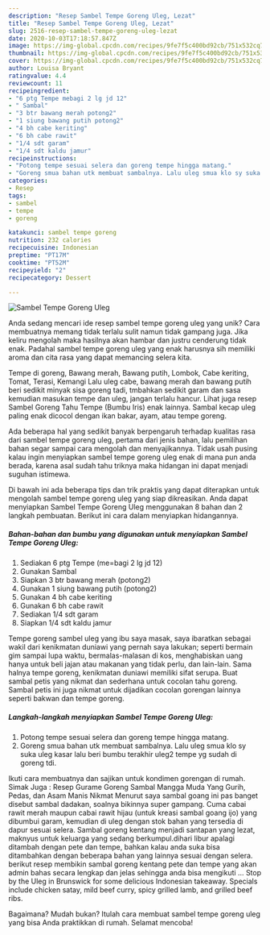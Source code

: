 ```yaml
---
description: "Resep Sambel Tempe Goreng Uleg, Lezat"
title: "Resep Sambel Tempe Goreng Uleg, Lezat"
slug: 2516-resep-sambel-tempe-goreng-uleg-lezat
date: 2020-10-03T17:18:57.847Z
image: https://img-global.cpcdn.com/recipes/9fe7f5c400bd92cb/751x532cq70/sambel-tempe-goreng-uleg-foto-resep-utama.jpg
thumbnail: https://img-global.cpcdn.com/recipes/9fe7f5c400bd92cb/751x532cq70/sambel-tempe-goreng-uleg-foto-resep-utama.jpg
cover: https://img-global.cpcdn.com/recipes/9fe7f5c400bd92cb/751x532cq70/sambel-tempe-goreng-uleg-foto-resep-utama.jpg
author: Louisa Bryant
ratingvalue: 4.4
reviewcount: 11
recipeingredient:
- "6 ptg Tempe mebagi 2 lg jd 12"
- " Sambal"
- "3 btr bawang merah potong2"
- "1 siung bawang putih potong2"
- "4 bh cabe keriting"
- "6 bh cabe rawit"
- "1/4 sdt garam"
- "1/4 sdt kaldu jamur"
recipeinstructions:
- "Potong tempe sesuai selera dan goreng tempe hingga matang."
- "Goreng smua bahan utk membuat sambalnya. Lalu uleg smua klo sy suka uleg kasar lalu beri bumbu terakhir uleg2 tempe yg sudah di goreng tdi."
categories:
- Resep
tags:
- sambel
- tempe
- goreng

katakunci: sambel tempe goreng 
nutrition: 232 calories
recipecuisine: Indonesian
preptime: "PT17M"
cooktime: "PT52M"
recipeyield: "2"
recipecategory: Dessert

---
```



![Sambel Tempe Goreng Uleg](https://img-global.cpcdn.com/recipes/9fe7f5c400bd92cb/751x532cq70/sambel-tempe-goreng-uleg-foto-resep-utama.jpg)

Anda sedang mencari ide resep sambel tempe goreng uleg yang unik? Cara membuatnya memang tidak terlalu sulit namun tidak gampang juga. Jika keliru mengolah maka hasilnya akan hambar dan justru cenderung tidak enak. Padahal sambel tempe goreng uleg yang enak harusnya sih memiliki aroma dan cita rasa yang dapat memancing selera kita.

Tempe di goreng, Bawang merah, Bawang putih, Lombok, Cabe keriting, Tomat, Terasi, Kemangi Lalu uleg cabe, bawang merah dan bawang putih beri sedikit minyak sisa goreng tadi, tmbahkan sedikit garam dan sasa kemudian masukan tempe dan uleg, jangan terlalu hancur. Lihat juga resep Sambel Goreng Tahu Tempe (Bumbu Iris) enak lainnya. Sambal kecap uleg paling enak dicocol dengan ikan bakar, ayam, atau tempe goreng.

Ada beberapa hal yang sedikit banyak berpengaruh terhadap kualitas rasa dari sambel tempe goreng uleg, pertama dari jenis bahan, lalu pemilihan bahan segar sampai cara mengolah dan menyajikannya. Tidak usah pusing kalau ingin menyiapkan sambel tempe goreng uleg enak di mana pun anda berada, karena asal sudah tahu triknya maka hidangan ini dapat menjadi suguhan istimewa.


Di bawah ini ada beberapa tips dan trik praktis yang dapat diterapkan untuk mengolah sambel tempe goreng uleg yang siap dikreasikan. Anda dapat menyiapkan Sambel Tempe Goreng Uleg menggunakan 8 bahan dan 2 langkah pembuatan. Berikut ini cara dalam menyiapkan hidangannya.

<!--inarticleads1-->

##### Bahan-bahan dan bumbu yang digunakan untuk menyiapkan Sambel Tempe Goreng Uleg:

1. Sediakan 6 ptg Tempe (me=bagi 2 lg jd 12)
1. Gunakan  Sambal
1. Siapkan 3 btr bawang merah (potong2)
1. Gunakan 1 siung bawang putih (potong2)
1. Gunakan 4 bh cabe keriting
1. Gunakan 6 bh cabe rawit
1. Sediakan 1/4 sdt garam
1. Siapkan 1/4 sdt kaldu jamur


Tempe goreng sambel uleg yang ibu saya masak, saya ibaratkan sebagai wakil dari kenikmatan duniawi yang pernah saya lakukan; seperti bermain gim sampai lupa waktu, bermalas-malasan di kos, menghabiskan uang hanya untuk beli jajan atau makanan yang tidak perlu, dan lain-lain. Sama halnya tempe goreng, kenikmatan duniawi memiliki sifat serupa. Buat sambal petis yang nikmat dan sederhana untuk cocolan tahu goreng. Sambal petis ini juga nikmat untuk dijadikan cocolan gorengan lainnya seperti bakwan dan tempe goreng. 

<!--inarticleads2-->

##### Langkah-langkah menyiapkan Sambel Tempe Goreng Uleg:

1. Potong tempe sesuai selera dan goreng tempe hingga matang.
1. Goreng smua bahan utk membuat sambalnya. Lalu uleg smua klo sy suka uleg kasar lalu beri bumbu terakhir uleg2 tempe yg sudah di goreng tdi.


Ikuti cara membuatnya dan sajikan untuk kondimen gorengan di rumah. Simak Juga : Resep Gurame Goreng Sambal Mangga Muda Yang Gurih, Pedas, dan Asam Manis Nikmat Menurut saya sambal goang ini pas banget disebut sambal dadakan, soalnya bikinnya super gampang. Cuma cabai rawit merah maupun cabai rawit hijau (untuk kreasi sambal goang ijo) yang dibumbui garam, kemudian di uleg dengan stok bahan yang tersedia di dapur sesuai selera. Sambal goreng kentang menjadi santapan yang lezat, maknyus untuk keluarga yang sedang berkumpul.dihari libur apalagi ditambah dengan pete dan tempe, bahkan kalau anda suka bisa ditambahkan dengan beberapa bahan yang lainnya sesuai dengan selera. berikut resep membikin sambal goreng kentang pete dan tempe yang akan admin bahas secara lengkap dan jelas sehingga anda bisa mengikuti … Stop by the Uleg in Brunswick for some delicious Indonesian takeaway. Specials include chicken satay, mild beef curry, spicy grilled lamb, and grilled beef ribs. 

Bagaimana? Mudah bukan? Itulah cara membuat sambel tempe goreng uleg yang bisa Anda praktikkan di rumah. Selamat mencoba!

